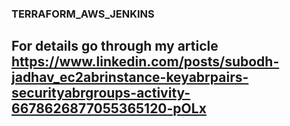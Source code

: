 ### TERRAFORM_AWS_JENKINS
## For details go through my article https://www.linkedin.com/posts/subodh-jadhav_ec2abrinstance-keyabrpairs-securityabrgroups-activity-6678626877055365120-pOLx

